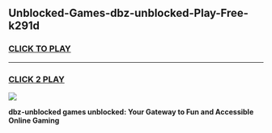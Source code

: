 
## Unblocked-Games-dbz-unblocked-Play-Free-k291d
<h3>
<a href="https://premium76.site?title=dbz-unblocked&ref=20M">CLICK TO PLAY</a></h3>
<hr>

<h3>
<a href="https://premium76.site?title=dbz-unblocked&ref=20M">CLICK 2 PLAY</a>
  
</h3>

<a href="https://premium76.site?title=dbz-unblocked&ref=19M"><img src="https://clearcache.store/games.png"></a>


**dbz-unblocked games unblocked: Your Gateway to Fun and Accessible Online Gaming**
